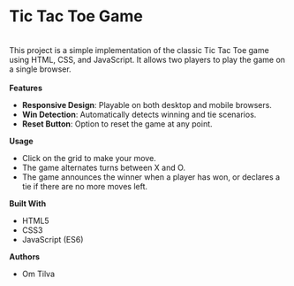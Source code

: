 # Tic Tac Toe Game
<br>
This project is a simple implementation of the classic Tic Tac Toe game using HTML, CSS, and JavaScript. It allows two players to play the game on a single browser.
<br>
<br>
<b>Features</b>
<br>
<ul>
<li><b>Responsive Design</b>: Playable on both desktop and mobile browsers.</li>
<li><b>Win Detection</b>: Automatically detects winning and tie scenarios.</li>
<li><b>Reset Button</b>: Option to reset the game at any point.</li>
</ul>
<b>Usage</b>
<br>
<ul>
<li>Click on the grid to make your move.</li>
<li>The game alternates turns between X and O.</li>
<li>The game announces the winner when a player has won, or declares a tie if there are no more moves left.</li>
</ul>
<b>Built With</b>
<br>
<ul>
<li>HTML5</li>
<li>CSS3</li>
<li>JavaScript (ES6)</li>
</ul>
<b>Authors</b>
<ul>
<li>Om Tilva</li>
</ul>
